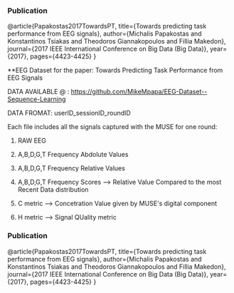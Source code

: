 
### Publication

@article{Papakostas2017TowardsPT, title={Towards predicting task performance from EEG signals}, author={Michalis Papakostas and Konstantinos Tsiakas and Theodoros Giannakopoulos and Fillia Makedon}, journal={2017 IEEE International Conference on Big Data (Big Data)}, year={2017}, pages={4423-4425} }

**EEG Dataset for the paper: Towards Predicting Task Performance from EEG Signals  

DATA AVAILABLE @ : https://github.com/MikeMpapa/EEG-Dataset--Sequence-Learning

DATA FROMAT: userID_sessionID_roundID

Each file includes all the signals captured with the MUSE for one round:

1. RAW EEG

2. A,B,D,G,T Frequency Abdolute Values

3. A,B,D,G,T Frequency Relative Values

4. A,B,D,G,T Frequency Scores --> Relative Value Compared to the most Recent Data distribution 

5. C metric --> Concetration Value given by MUSE's digital component

6. H metric --> Signal QUality metric


### Publication

@article{Papakostas2017TowardsPT, title={Towards predicting task performance from EEG signals}, author={Michalis Papakostas and Konstantinos Tsiakas and Theodoros Giannakopoulos and Fillia Makedon}, journal={2017 IEEE International Conference on Big Data (Big Data)}, year={2017}, pages={4423-4425} }
